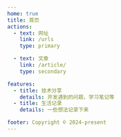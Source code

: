 ```yaml
---
home: true
title: 首页
actions:
  - text: 网址
    link: /urls
    type: primary

  - text: 文章
    link: /article/
    type: secondary

features:
  - title: 技术分享
    details: 开发遇到的问题，学习笔记等
  - title: 生活记录
    details: 一些想法记录下来

footer: Copyright © 2024-present 
---
```

